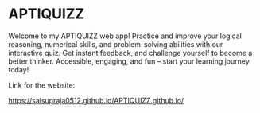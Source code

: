 # APTIQUIZZ

Welcome to my APTIQUIZZ web app! Practice and improve your logical reasoning, numerical skills, and problem-solving abilities with our interactive quiz. Get instant feedback, and challenge yourself to become a better thinker. Accessible, engaging, and fun – start your learning journey today!

Link for the website:

https://saisupraja0512.github.io/APTIQUIZZ.github.io/

